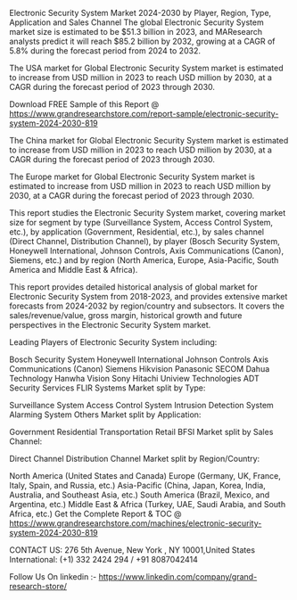 Electronic Security System Market 2024-2030 by Player, Region, Type, Application and Sales Channel
The global Electronic Security System market size is estimated to be $51.3 billion in 2023, and MAResearch analysts predict it will reach $85.2 billion by 2032, growing at a CAGR of 5.8% during the forecast period from 2024 to 2032.

The USA market for Global Electronic Security System market is estimated to increase from USD million in 2023 to reach USD million by 2030, at a CAGR during the forecast period of 2023 through 2030.

Download FREE Sample of this Report @ https://www.grandresearchstore.com/report-sample/electronic-security-system-2024-2030-819

The China market for Global Electronic Security System market is estimated to increase from USD million in 2023 to reach USD million by 2030, at a CAGR during the forecast period of 2023 through 2030.

The Europe market for Global Electronic Security System market is estimated to increase from USD million in 2023 to reach USD million by 2030, at a CAGR during the forecast period of 2023 through 2030.

This report studies the Electronic Security System market, covering market size for segment by type (Surveillance System, Access Control System, etc.), by application (Government, Residential, etc.), by sales channel (Direct Channel, Distribution Channel), by player (Bosch Security System, Honeywell International, Johnson Controls, Axis Communications (Canon), Siemens, etc.) and by region (North America, Europe, Asia-Pacific, South America and Middle East & Africa).

This report provides detailed historical analysis of global market for Electronic Security System from 2018-2023, and provides extensive market forecasts from 2024-2032 by region/country and subsectors. It covers the sales/revenue/value, gross margin, historical growth and future perspectives in the Electronic Security System market.

Leading Players of Electronic Security System including:

Bosch Security System
Honeywell International
Johnson Controls
Axis Communications (Canon)
Siemens
Hikvision
Panasonic
SECOM
Dahua Technology
Hanwha Vision
Sony
Hitachi
Uniview Technologies
ADT Security Services
FLIR Systems
Market split by Type:

Surveillance System
Access Control System
Intrusion Detection System
Alarming System
Others
Market split by Application:

Government
Residential
Transportation
Retail
BFSI
Market split by Sales Channel:

Direct Channel
Distribution Channel
Market split by Region/Country:

North America (United States and Canada)
Europe (Germany, UK, France, Italy, Spain, and Russia, etc.)
Asia-Pacific (China, Japan, Korea, India, Australia, and Southeast Asia, etc.)
South America (Brazil, Mexico, and Argentina, etc.)
Middle East & Africa (Turkey, UAE, Saudi Arabia, and South Africa, etc.)
Get the Complete Report & TOC @ https://www.grandresearchstore.com/machines/electronic-security-system-2024-2030-819

CONTACT US:
276 5th Avenue, New York , NY 10001,United States
International: (+1) 332 2424 294 / +91 8087042414

Follow Us On linkedin :- https://www.linkedin.com/company/grand-research-store/
